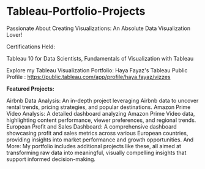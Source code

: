 # Tableau-Portfolio-Projects

Passionate About Creating Visualizations: An Absolute Data Visualization Lover!

Certifications Held:

Tableau 10 for Data Scientists, Fundamentals of Visualization with Tableau

Explore my Tableau Visualization Portfolio: Haya Fayaz's Tableau Public Profile : https://public.tableau.com/app/profile/haya.fayaz/vizzes

**Featured Projects:**

Airbnb Data Analysis: An in-depth project leveraging Airbnb data to uncover rental trends, pricing strategies, and popular destinations.
Amazon Prime Video Analysis: A detailed dashboard analyzing Amazon Prime Video data, highlighting content performance, viewer preferences, and regional trends.
European Profit and Sales Dashboard: A comprehensive dashboard showcasing profit and sales metrics across various European countries, providing insights into market performance and growth opportunities.
And More: My portfolio includes additional projects like these, all aimed at transforming raw data into meaningful, visually compelling insights that support informed decision-making.
